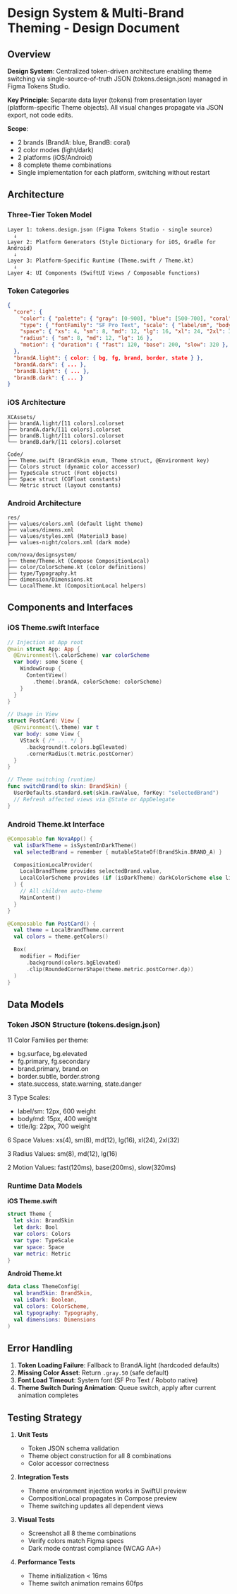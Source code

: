 # Design System & Multi-Brand Theming - Design Document

## Overview

**Design System**: Centralized token-driven architecture enabling theme switching via single-source-of-truth JSON (tokens.design.json) managed in Figma Tokens Studio.

**Key Principle**: Separate data layer (tokens) from presentation layer (platform-specific Theme objects). All visual changes propagate via JSON export, not code edits.

**Scope**:
- 2 brands (BrandA: blue, BrandB: coral)
- 2 color modes (light/dark)
- 2 platforms (iOS/Android)
- 8 complete theme combinations
- Single implementation for each platform, switching without restart

## Architecture

### Three-Tier Token Model

```
Layer 1: tokens.design.json (Figma Tokens Studio - single source)
  ↓
Layer 2: Platform Generators (Style Dictionary for iOS, Gradle for Android)
  ↓
Layer 3: Platform-Specific Runtime (Theme.swift / Theme.kt)
  ↓
Layer 4: UI Components (SwiftUI Views / Composable functions)
```

### Token Categories

```json
{
  "core": {
    "color": { "palette": { "gray": [0-900], "blue": [500-700], "coral": [500-700], ... } },
    "type": { "fontFamily": "SF Pro Text", "scale": { "label/sm", "body/md", "title/lg" } },
    "space": { "xs": 4, "sm": 8, "md": 12, "lg": 16, "xl": 24, "2xl": 32 },
    "radius": { "sm": 8, "md": 12, "lg": 16 },
    "motion": { "duration": { "fast": 120, "base": 200, "slow": 320 }, "easing": "standard" }
  },
  "brandA.light": { color: { bg, fg, brand, border, state } },
  "brandA.dark": { ... },
  "brandB.light": { ... },
  "brandB.dark": { ... }
}
```

### iOS Architecture

```
XCAssets/
├── brandA.light/[11 colors].colorset
├── brandA.dark/[11 colors].colorset
├── brandB.light/[11 colors].colorset
└── brandB.dark/[11 colors].colorset

Code/
├── Theme.swift (BrandSkin enum, Theme struct, @Environment key)
├── Colors struct (dynamic color accessor)
├── TypeScale struct (Font objects)
├── Space struct (CGFloat constants)
└── Metric struct (layout constants)
```

### Android Architecture

```
res/
├── values/colors.xml (default light theme)
├── values/dimens.xml
├── values/styles.xml (Material3 base)
├── values-night/colors.xml (dark mode)

com/nova/designsystem/
├── theme/Theme.kt (Compose CompositionLocal)
├── color/ColorScheme.kt (color definitions)
├── type/Typography.kt
├── dimension/Dimensions.kt
└── LocalTheme.kt (CompositionLocal helpers)
```

## Components and Interfaces

### iOS Theme.swift Interface

```swift
// Injection at App root
@main struct App: App {
  @Environment(\.colorScheme) var colorScheme
  var body: some Scene {
    WindowGroup {
      ContentView()
        .theme(.brandA, colorScheme: colorScheme)
    }
  }
}

// Usage in View
struct PostCard: View {
  @Environment(\.theme) var t
  var body: some View {
    VStack { /* ... */ }
      .background(t.colors.bgElevated)
      .cornerRadius(t.metric.postCorner)
  }
}

// Theme switching (runtime)
func switchBrand(to skin: BrandSkin) {
  UserDefaults.standard.set(skin.rawValue, forKey: "selectedBrand")
  // Refresh affected views via @State or AppDelegate
}
```

### Android Theme.kt Interface

```kotlin
@Composable fun NovaApp() {
  val isDarkTheme = isSystemInDarkTheme()
  val selectedBrand = remember { mutableStateOf(BrandSkin.BRAND_A) }

  CompositionLocalProvider(
    LocalBrandTheme provides selectedBrand.value,
    LocalColorScheme provides (if (isDarkTheme) darkColorScheme else lightColorScheme)
  ) {
    // All children auto-theme
    MainContent()
  }
}

@Composable fun PostCard() {
  val theme = LocalBrandTheme.current
  val colors = theme.getColors()

  Box(
    modifier = Modifier
      .background(colors.bgElevated)
      .clip(RoundedCornerShape(theme.metric.postCorner.dp))
  )
}
```

## Data Models

### Token JSON Structure (tokens.design.json)

11 Color Families per theme:
- bg.surface, bg.elevated
- fg.primary, fg.secondary
- brand.primary, brand.on
- border.subtle, border.strong
- state.success, state.warning, state.danger

3 Type Scales:
- label/sm: 12px, 600 weight
- body/md: 15px, 400 weight
- title/lg: 22px, 700 weight

6 Space Values: xs(4), sm(8), md(12), lg(16), xl(24), 2xl(32)

3 Radius Values: sm(8), md(12), lg(16)

2 Motion Values: fast(120ms), base(200ms), slow(320ms)

### Runtime Data Models

**iOS Theme.swift**
```swift
struct Theme {
  let skin: BrandSkin
  let dark: Bool
  var colors: Colors
  var type: TypeScale
  var space: Space
  var metric: Metric
}
```

**Android Theme.kt**
```kotlin
data class ThemeConfig(
  val brandSkin: BrandSkin,
  val isDark: Boolean,
  val colors: ColorScheme,
  val typography: Typography,
  val dimensions: Dimensions
)
```

## Error Handling

1. **Token Loading Failure**: Fallback to BrandA.light (hardcoded defaults)
2. **Missing Color Asset**: Return `.gray.50` (safe default)
3. **Font Load Timeout**: System font (SF Pro Text / Roboto native)
4. **Theme Switch During Animation**: Queue switch, apply after current animation completes

## Testing Strategy

1. **Unit Tests**
   - Token JSON schema validation
   - Theme object construction for all 8 combinations
   - Color accessor correctness

2. **Integration Tests**
   - Theme environment injection works in SwiftUI preview
   - CompositionLocal propagates in Compose preview
   - Theme switching updates all dependent views

3. **Visual Tests**
   - Screenshot all 8 theme combinations
   - Verify colors match Figma specs
   - Dark mode contrast compliance (WCAG AA+)

4. **Performance Tests**
   - Theme initialization < 16ms
   - Theme switch animation remains 60fps
